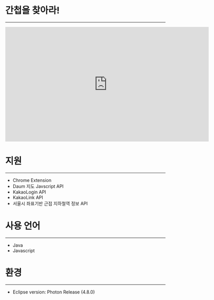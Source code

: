 # 간첩을 찾아라!
---
<iframe width="640" height="360" src="https://youtu.be/GoBE7Rcq_ks" frameborder="0" gesture="media" allowfullscreen=""></iframe>
 
# 지원
---
- Chrome Extension
- Daum 지도 Javscript API
- KakaoLogin API
- KakaoLink API
- 서울시 좌표기반 근접 지하철역 정보 API 

# 사용 언어
---
- Java
- Javascript

# 환경
---
- Eclipse version: Photon Release (4.8.0)
